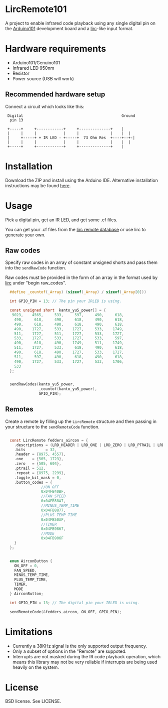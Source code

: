 # LircRemote101

A project to enable infrared code playback using any single digital pin on
the [Arduino101](https://www.arduino.cc/en/Main/ArduinoBoard101) 
development board and a [lirc](http://www.lirc.org)-like input format.

# Hardware requirements

- Arduino101/Genuino101
- Infrared LED 950nm
- Resistor
- Power source (USB will work)

## Recommended hardware setup

Connect a circuit which looks like this:

```
 Digital                                            Ground
  pin 13

 +-----+     +------------+     +--------------+    |
 |     |     |            |     |              |    |  |
 |     +-----+ + IR LED - +-----+  73 Ohm Res  +----+--+-|
 |     |     |            |     |              |    |  |
 +-----+     +------------+     +--------------+    |
```

# Installation

Download the ZIP and install using the Arduino IDE.  Alternative 
installation instructions may be found [here](https://www.arduino.cc/en/Guide/Libraries).

# Usage

Pick a digital pin, get an IR LED, and get some .cf files.

You can get your .cf files from the 
[lirc remote database](http://lirc.sourceforge.net/remotes/) or use
lirc to generate your own.


## Raw codes

Specify raw codes in an array of constant unsigned shorts and pass them
into the `sendRawCode` function.


Raw codes must be provided in the form of an array in the format
used by [lirc](http://lirc.org/html/lircd.conf.html) under
"begin raw_codes".


```c
  #define _countof(_Array) (sizeof(_Array) / sizeof(_Array[0]))

  int GPIO_PIN = 13; // The pin your IRLED is using.

  const unsigned short  kanto_yu5_power[] = {
   9023,    4565,     533,     597,     490,     618,
    490,     618,     490,     618,     490,     618,
    490,     618,     490,     618,     490,     618,
    490,    1727,     533,    1727,     533,    1749,
    511,    1727,     511,    1727,     533,    1727,
    533,    1727,     533,    1727,     533,     597,
    490,     618,     490,    1749,     511,    1749,
    511,    1727,     533,     618,     490,     618,
    490,     618,     490,    1727,     533,    1727,
    511,     597,     490,     618,     490,     618,
    490,    1727,     533,    1727,     533,    1706,
    533
  };


  sendRawCodes(kanto_yu5_power, 
               _countof(kanto_yu5_power), 
               GPIO_PIN);
```

## Remotes

Create a remote by filling up the `LircRemote` structure and then
passing in your structure to the `sendRemoteCode` function.

```c

  const LircRemote fedders_aircon = {
    .descriptions = (LRD_HEADER | LRD_ONE | LRD_ZERO | LRD_PTRAIL | LRD_REPEAT | LRD_GAP | LRD_TOGBITMASK ),
    .bits         = 32,
    .header = {8975, 4557},
    .one    = {505, 1723},
    .zero   = {505, 604},
    .ptrail = 512,
    .repeat = {8975, 2299},
    .toggle_bit_mask = 0,
    .button_codes = {
                //ON_OFF                   
                0x04FB40BF,
                //FAN_SPEED
                0x04FB58A7,
                //MINUS_TEMP_TIME
                0x04FB8877,
                //PLUS_TEMP_TIME 
                0x04FB50AF,
                //TIMER
                0x04FB9867,
                //MODE
                0x04FB906F
    }
  };


  enum AirconButton {
    ON_OFF = 0,
    FAN_SPEED,
    MINUS_TEMP_TIME,
    PLUS_TEMP_TIME,
    TIMER,
    MODE
  } AirconButton;

  int GPIO_PIN = 13; // The digital pin your IRLED is using.

  sendRemoteCode(&fedders_aircon, ON_OFF, GPIO_PIN);
```

# Limitations

- Currently a 38KHz signal is the only supported output frequency.
- Only a subset of options in the "Remote" are suppoted.
- Interrupts are not masked during the IR code playback operation,
  which means this library may not be very reliable if interrupts
  are being used heavily on the system.


# License

BSD license.  See LICENSE.

